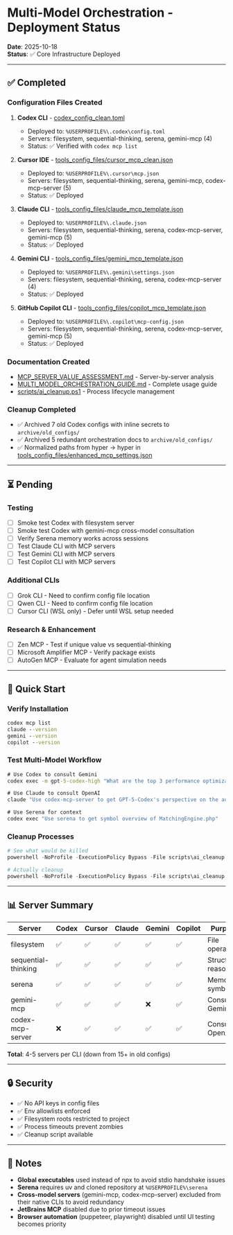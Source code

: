 # Multi-Model Orchestration - Deployment Status
**Date**: 2025-10-18  
**Status**: ✅ Core Infrastructure Deployed

---

## ✅ Completed

### Configuration Files Created
1. **Codex CLI** - [codex_config_clean.toml](codex_config_clean.toml:1)
   - Deployed to: `%USERPROFILE%\.codex\config.toml`
   - Servers: filesystem, sequential-thinking, serena, gemini-mcp (4)
   - Status: ✅ Verified with `codex mcp list`

2. **Cursor IDE** - [tools_config_files/cursor_mcp_clean.json](tools_config_files/cursor_mcp_clean.json:1)
   - Deployed to: `%USERPROFILE%\.cursor\mcp.json`
   - Servers: filesystem, sequential-thinking, serena, gemini-mcp, codex-mcp-server (5)
   - Status: ✅ Deployed

3. **Claude CLI** - [tools_config_files/claude_mcp_template.json](tools_config_files/claude_mcp_template.json:1)
   - Deployed to: `%USERPROFILE%\.claude.json`
   - Servers: filesystem, sequential-thinking, serena, codex-mcp-server, gemini-mcp (5)
   - Status: ✅ Deployed

4. **Gemini CLI** - [tools_config_files/gemini_mcp_template.json](tools_config_files/gemini_mcp_template.json:1)
   - Deployed to: `%USERPROFILE%\.gemini\settings.json`
   - Servers: filesystem, sequential-thinking, serena, codex-mcp-server (4)
   - Status: ✅ Deployed

5. **GitHub Copilot CLI** - [tools_config_files/copilot_mcp_template.json](tools_config_files/copilot_mcp_template.json:1)
   - Deployed to: `%USERPROFILE%\.copilot\mcp-config.json`
   - Servers: filesystem, sequential-thinking, serena, codex-mcp-server, gemini-mcp (5)
   - Status: ✅ Deployed

### Documentation Created
- [MCP_SERVER_VALUE_ASSESSMENT.md](MCP_SERVER_VALUE_ASSESSMENT.md:1) - Server-by-server analysis
- [MULTI_MODEL_ORCHESTRATION_GUIDE.md](MULTI_MODEL_ORCHESTRATION_GUIDE.md:1) - Complete usage guide
- [scripts/ai_cleanup.ps1](scripts/ai_cleanup.ps1:1) - Process lifecycle management

### Cleanup Completed
- ✅ Archived 7 old Codex configs with inline secrets to `archive/old_configs/`
- ✅ Archived 5 redundant orchestration docs to `archive/old_configs/`
- ✅ Normalized paths from hyper -> hyper in [tools_config_files/enhanced_mcp_settings.json](tools_config_files/enhanced_mcp_settings.json:1)

---

## ⏳ Pending

### Testing
- [ ] Smoke test Codex with filesystem server
- [ ] Smoke test Codex with gemini-mcp cross-model consultation
- [ ] Verify Serena memory works across sessions
- [ ] Test Claude CLI with MCP servers
- [ ] Test Gemini CLI with MCP servers
- [ ] Test Copilot CLI with MCP servers

### Additional CLIs
- [ ] Grok CLI - Need to confirm config file location
- [ ] Qwen CLI - Need to confirm config file location
- [ ] Cursor CLI (WSL only) - Defer until WSL setup needed

### Research & Enhancement
- [ ] Zen MCP - Test if unique value vs sequential-thinking
- [ ] Microsoft Amplifier MCP - Verify package exists
- [ ] AutoGen MCP - Evaluate for agent simulation needs

---

## 🎯 Quick Start

### Verify Installation
```cmd
codex mcp list
claude --version
gemini --version
copilot --version
```

### Test Multi-Model Workflow
```cmd
# Use Codex to consult Gemini
codex exec -m gpt-5-codex-high "What are the top 3 performance optimizations for the FWBer matching algorithm?"

# Use Claude to consult OpenAI
claude "Use codex-mcp-server to get GPT-5-Codex's perspective on the authentication implementation"

# Use Serena for context
codex exec "Use serena to get symbol overview of MatchingEngine.php"
```

### Cleanup Processes
```powershell
# See what would be killed
powershell -NoProfile -ExecutionPolicy Bypass -File scripts\ai_cleanup.ps1 -DryRun

# Actually cleanup
powershell -NoProfile -ExecutionPolicy Bypass -File scripts\ai_cleanup.ps1
```

---

## 📊 Server Summary

| Server | Codex | Cursor | Claude | Gemini | Copilot | Purpose |
|--------|-------|--------|--------|--------|---------|---------|
| filesystem | ✅ | ✅ | ✅ | ✅ | ✅ | File operations |
| sequential-thinking | ✅ | ✅ | ✅ | ✅ | ✅ | Structured reasoning |
| serena | ✅ | ✅ | ✅ | ✅ | ✅ | Memory & symbols |
| gemini-mcp | ✅ | ✅ | ✅ | ❌ | ✅ | Consult Gemini |
| codex-mcp-server | ❌ | ✅ | ✅ | ✅ | ✅ | Consult OpenAI |

**Total**: 4-5 servers per CLI (down from 15+ in old configs)

---

## 🔒 Security

- ✅ No API keys in config files
- ✅ Env allowlists enforced
- ✅ Filesystem roots restricted to project
- ✅ Process timeouts prevent zombies
- ✅ Cleanup script available

---

## 📝 Notes

- **Global executables** used instead of npx to avoid stdio handshake issues
- **Serena** requires uv and cloned repository at `%USERPROFILE%\serena`
- **Cross-model servers** (gemini-mcp, codex-mcp-server) excluded from their native CLIs to avoid redundancy
- **JetBrains MCP** disabled due to prior timeout issues
- **Browser automation** (puppeteer, playwright) disabled until UI testing becomes priority